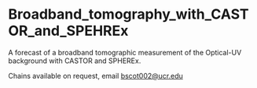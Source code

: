 # Broadband_tomography_with_CASTOR_and_SPEHREx
A forecast of a broadband tomographic measurement of the Optical-UV background with CASTOR and SPHEREx.

Chains available on request, email bscot002@ucr.edu
